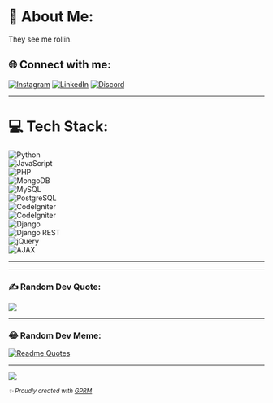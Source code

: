 # 💫 About Me:
They see me rollin.

## 🌐 Connect with me:
[![Instagram](https://img.shields.io/badge/Instagram-%23E4405F.svg?logo=Instagram&logoColor=white)](https://instagram.com/_miunin) 
[![LinkedIn](https://img.shields.io/badge/LinkedIn-%230077B5.svg?logo=linkedin&logoColor=white)](https://linkedin.com/in/nikesh-shrestha-519852289) 
[![Discord](https://img.shields.io/badge/Discord-%235865F2.svg?logo=discord&logoColor=white)](https://discord.gg/PgRkwkeC)

---

# 💻 Tech Stack:
![Python](https://img.shields.io/badge/Python-3670A0?style=flat&logo=python&logoColor=ffdd54)  
![JavaScript](https://img.shields.io/badge/JavaScript-%23323330.svg?style=flat&logo=javascript&logoColor=%23F7DF1E)  
![PHP](https://img.shields.io/badge/PHP-%23777BB4.svg?style=flat&logo=php&logoColor=white)  
![MongoDB](https://img.shields.io/badge/MongoDB-%234ea94b.svg?style=flat&logo=mongodb&logoColor=white)  
![MySQL](https://img.shields.io/badge/MySQL-4479A1.svg?style=flat&logo=mysql&logoColor=white)  
![PostgreSQL](https://img.shields.io/badge/PostgreSQL-%23316192.svg?style=flat&logo=postgresql&logoColor=white)  
![CodeIgniter](https://img.shields.io/badge/CodeIgniter%203-E44D26?style=flat&logo=codeigniter&logoColor=white)  
![CodeIgniter](https://img.shields.io/badge/CodeIgniter%204-E44D26?style=flat&logo=codeigniter&logoColor=white)  
![Django](https://img.shields.io/badge/Django-092E20?style=flat&logo=django&logoColor=white)  
![Django REST](https://img.shields.io/badge/Django%20REST-FF1709?style=flat&logo=django&logoColor=white)  
![jQuery](https://img.shields.io/badge/jQuery-%230769AD.svg?style=flat&logo=jquery&logoColor=white)  
![AJAX](https://img.shields.io/badge/AJAX-007FFF?style=flat&logo=jquery&logoColor=white)

---

---

### ✍️ Random Dev Quote:
![](https://quotes-github-readme.vercel.app/api?type=horizontal&theme=radical)

---

### 😂 Random Dev Meme:
[![Readme Quotes](https://dev-humor.vercel.app/api?type=horizontal&theme=monokai)](https://github.com/piyushsuthar/github-readme-quotes)

---

[![](https://visitcount.itsvg.in/api?id=Nik-doid&icon=0&color=0)](https://visitcount.itsvg.in)

<sub><i>✨ Proudly created with [GPRM](https://gprm.itsvg.in)</i></sub>

